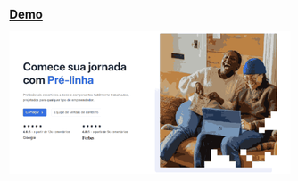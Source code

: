 <div>

## <a href="https://hutautadeveloper.github.io/hero_section_servo/"> Demo </a>

</div>


<picture>
     <source media="(prefers-color-scheme: dark)" srcset="src/imagens/preview.webp">
     <source media="(prefers-color-scheme: light)" srcset="src/imagens/preview.webp">
     <img alt="YOUR-ALT-TEXT" src="src/imagens/preview.webp">
</picture>
